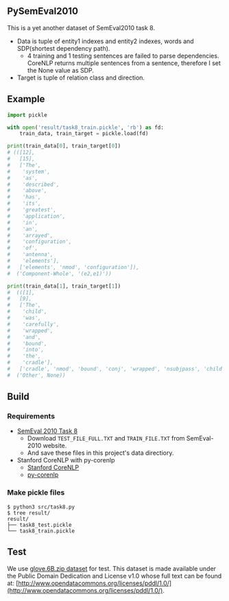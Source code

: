## PySemEval2010
This is a yet another dataset of SemEval2010 task 8.  

- Data is tuple of entity1 indexes and entity2 indexes, words and SDP(shortest dependency path).
  - 4 training and 1 testing sentences are failed to parse dependencies. CoreNLP returns multiple sentences from a sentence, therefore I set the None value as SDP.
- Target is tuple of relation class and direction.


## Example

```py
import pickle

with open('result/task8_train.pickle', 'rb') as fd:
    train_data, train_target = pickle.load(fd)

print(train_data[0], train_target[0])
# (([12],
#   [15],
#   ['The',
#    'system',
#    'as',
#    'described',
#    'above',
#    'has',
#    'its',
#    'greatest',
#    'application',
#    'in',
#    'an',
#    'arrayed',
#    'configuration',
#    'of',
#    'antenna',
#    'elements'],
#   ['elements', 'nmod', 'configuration']),
#  ('Component-Whole', '(e2,e1)'))

print(train_data[1], train_target[1])
#  (([1],
#   [9],
#   ['The',
#    'child',
#    'was',
#    'carefully',
#    'wrapped',
#    'and',
#    'bound',
#    'into',
#    'the',
#    'cradle'],
#   ['cradle', 'nmod', 'bound', 'conj', 'wrapped', 'nsubjpass', 'child']),
#  ('Other', None))
```

## Build

### Requirements
- [SemEval 2010 Task 8](https://docs.google.com/document/d/1QO_CnmvNRnYwNWu1-QCAeR5ToQYkXUqFeAJbdEhsq7w/preview 
)
  - Download ```TEST_FILE_FULL.TXT``` and ```TRAIN_FILE.TXT``` from SemEval-2010 website.  
  - And save these files in this project's data directiory.
- Stanford CoreNLP with py-corenlp
  - [Stanford CoreNLP](https://stanfordnlp.github.io/CoreNLP/corenlp-server.html#getting-started)
  - [py-corenlp](https://github.com/smilli/py-corenlp)

### Make pickle files
```
$ python3 src/task8.py
$ tree result/
result/
├── task8_test.pickle
└── task8_train.pickle
```

## Test
We use [glove.6B.zip dataset](https://nlp.stanford.edu/projects/glove/) for test.
This dataset is made available under the Public Domain Dedication and License v1.0 whose full text can be found at: [http://www.opendatacommons.org/licenses/pddl/1.0/](http://www.opendatacommons.org/licenses/pddl/1.0/).  
